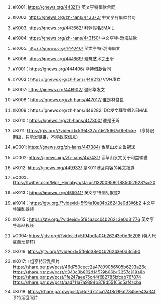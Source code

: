 1. #K001. https://gnews.org/443211/  英文亨特借款合同

2. #K002. https://gnews.org/zh-hans/443372/  中文亨特借款合同

3. #K003. https://gnews.org/443662/  拜登假名EMAIL

4. #K004. https://gnews.org/zh-hans/443150/ 中文亨特-渤海贷款

5. #K005. https://gnews.org/444046/  英文亨特-渤海借贷

6. #K006. https://gnews.org/444669/  建筑艺术之王昕

7. #Y001：https://gnews.org/444406/  亨特借款合同

8. #Y002：https://gnews.org/zh-hans/446213/  VOH发文

9. #K007: https://gnews.org/446902/  温哥华发文

10. #K008：https://gnews.org/zh-hans/447017/  谁是林俊良 

11. #K009：https://gnews.org/zh-hans/446282/  DC发文拜登假名EMAIL

12. #K010：https://gnews.org/zh-hans/447300/  谁是王昕

13. #K011: https://gtv.org//?videoid=5f94837c7de25667c0fe0c5e （亨特限制级，只能发链接，不能截取信息）

14. #C001: https://gnews.org/zh-hans/447384/  香草山发文鲁冠球

15. #C002: https://gnews.org/zh-hans/447431/  香草山发文关于利益输送

16. #K012: https://gnews.org/449933/  是K011涉及内容的英文报道

17. #C003: https://twitter.com/Mos_Himalaya/status/1320095801885052928?s=20 

18. #K013：https://gnews.org/450041/   英文亨特淫乱报道2

19. #K014：https://gtv.org//?videoid=5f94a10e04b26243e0d306b2   中文亨特淫乱视频 

20. #K015：https://gtv.org//?videoid=5f94aacc04b26243e0d31776   英文亨特毒品视频 

21.  #C004: https://gtv.org//?videoid=5f94bdfa04b26243e0d36208 (特大尺度自拍请转)

22. #K016: https://gtv.org//?videoid=5f94d38e04b26243e0d3d590 

23. #K017:  4组亨特淫乱照片
https://share.par.pw/post/46d750cecc2a47809056505b6293a26d
https://share.par.pw/post/c340c3b802d14579b66bc3257c818a8b
https://share.par.pw/post/1fe247aee75c44f682785bfcab767874
https://share.par.pw/post/aad711a7a9394b378d55165c5af4acba

24. #K018:  https://share.par.pw/post/c6c2d7c1ca174f8d99af7345ee43a34f 亨特淫乱照片
